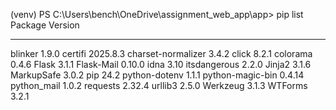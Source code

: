 (venv) PS C:\Users\bench\OneDrive\assignment_web_app\app> pip list
Package            Version
------------------ --------
blinker            1.9.0
certifi            2025.8.3
charset-normalizer 3.4.2
click              8.2.1
colorama           0.4.6
Flask              3.1.1
Flask-Mail         0.10.0
idna               3.10
itsdangerous       2.2.0
Jinja2             3.1.6
MarkupSafe         3.0.2
pip                24.2
python-dotenv      1.1.1
python-magic-bin   0.4.14
python_mail        1.0.2
requests           2.32.4
urllib3            2.5.0
Werkzeug           3.1.3
WTForms            3.2.1
